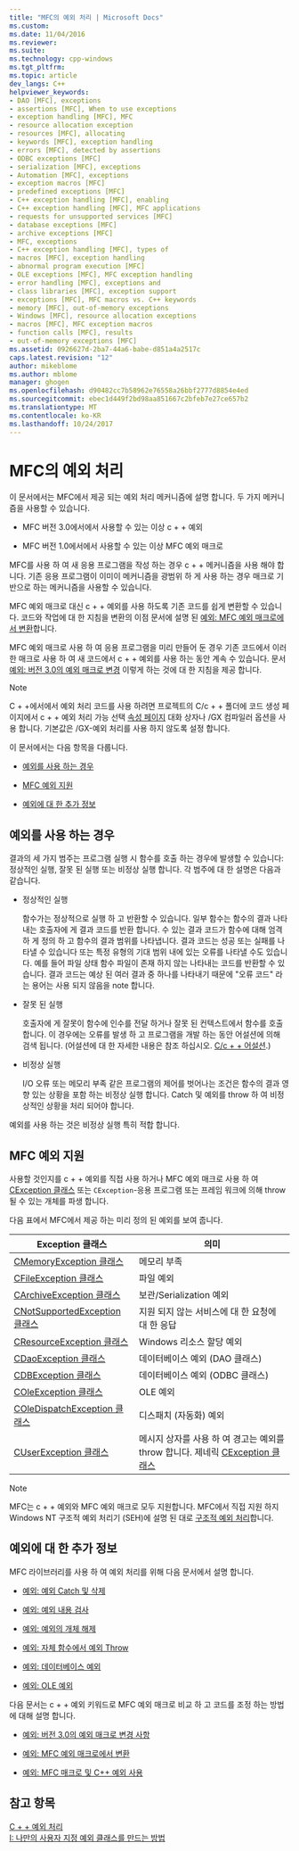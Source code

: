 ```yaml
---
title: "MFC의 예외 처리 | Microsoft Docs"
ms.custom: 
ms.date: 11/04/2016
ms.reviewer: 
ms.suite: 
ms.technology: cpp-windows
ms.tgt_pltfrm: 
ms.topic: article
dev_langs: C++
helpviewer_keywords:
- DAO [MFC], exceptions
- assertions [MFC], When to use exceptions
- exception handling [MFC], MFC
- resource allocation exception
- resources [MFC], allocating
- keywords [MFC], exception handling
- errors [MFC], detected by assertions
- ODBC exceptions [MFC]
- serialization [MFC], exceptions
- Automation [MFC], exceptions
- exception macros [MFC]
- predefined exceptions [MFC]
- C++ exception handling [MFC], enabling
- C++ exception handling [MFC], MFC applications
- requests for unsupported services [MFC]
- database exceptions [MFC]
- archive exceptions [MFC]
- MFC, exceptions
- C++ exception handling [MFC], types of
- macros [MFC], exception handling
- abnormal program execution [MFC]
- OLE exceptions [MFC], MFC exception handling
- error handling [MFC], exceptions and
- class libraries [MFC], exception support
- exceptions [MFC], MFC macros vs. C++ keywords
- memory [MFC], out-of-memory exceptions
- Windows [MFC], resource allocation exceptions
- macros [MFC], MFC exception macros
- function calls [MFC], results
- out-of-memory exceptions [MFC]
ms.assetid: 0926627d-2ba7-44a6-babe-d851a4a2517c
caps.latest.revision: "12"
author: mikeblome
ms.author: mblome
manager: ghogen
ms.openlocfilehash: d90482cc7b58962e76558a26bbf2777d8854e4ed
ms.sourcegitcommit: ebec1d449f2bd98aa851667c2bfeb7e27ce657b2
ms.translationtype: MT
ms.contentlocale: ko-KR
ms.lasthandoff: 10/24/2017
---
```

# <a name="exception-handling-in-mfc"></a>MFC의 예외 처리
이 문서에서는 MFC에서 제공 되는 예외 처리 메커니즘에 설명 합니다. 두 가지 메커니즘을 사용할 수 있습니다.  
  
-   MFC 버전 3.0에서에서 사용할 수 있는 이상 c + + 예외  
  
-   MFC 버전 1.0에서에서 사용할 수 있는 이상 MFC 예외 매크로  
  
 MFC를 사용 하 여 새 응용 프로그램을 작성 하는 경우 c + + 메커니즘을 사용 해야 합니다. 기존 응용 프로그램이 이미이 메커니즘을 광범위 하 게 사용 하는 경우 매크로 기반으로 하는 메커니즘을 사용할 수 있습니다.  
  
 MFC 예외 매크로 대신 c + + 예외를 사용 하도록 기존 코드를 쉽게 변환할 수 있습니다. 코드와 작업에 대 한 지침을 변환의 이점 문서에 설명 된 [예외: MFC 예외 매크로에서 변환](../mfc/exceptions-converting-from-mfc-exception-macros.md)합니다.  
  
 MFC 예외 매크로 사용 하 여 응용 프로그램을 미리 만들어 둔 경우 기존 코드에서 이러한 매크로 사용 하 여 새 코드에서 c + + 예외를 사용 하는 동안 계속 수 있습니다. 문서 [예외: 버전 3.0의 예외 매크로 변경](../mfc/exceptions-changes-to-exception-macros-in-version-3-0.md) 이렇게 하는 것에 대 한 지침을 제공 합니다.  
  
> [!NOTE]
>  C + +에서에서 예외 처리 코드를 사용 하려면 프로젝트의 C/c + + 폴더에 코드 생성 페이지에서 c + + 예외 처리 가능 선택 [속성 페이지](../ide/property-pages-visual-cpp.md) 대화 상자나 /GX 컴파일러 옵션을 사용 합니다. 기본값은 /GX-예외 처리를 사용 하지 않도록 설정 합니다.  
  
 이 문서에서는 다음 항목을 다룹니다.  
  
-   [예외를 사용 하는 경우](#_core_when_to_use_exceptions)  
  
-   [MFC 예외 지원](#_core_mfc_exception_support)  
  
-   [예외에 대 한 추가 정보](#_core_further_reading_about_exceptions)  
  
##  <a name="_core_when_to_use_exceptions"></a>예외를 사용 하는 경우  
 결과의 세 가지 범주는 프로그램 실행 시 함수를 호출 하는 경우에 발생할 수 있습니다: 정상적인 실행, 잘못 된 실행 또는 비정상 실행 합니다. 각 범주에 대 한 설명은 다음과 같습니다.  
  
-   정상적인 실행  
  
     함수가는 정상적으로 실행 하 고 반환할 수 있습니다. 일부 함수는 함수의 결과 나타내는 호출자에 게 결과 코드를 반환 합니다. 수 있는 결과 코드가 함수에 대해 엄격 하 게 정의 하 고 함수의 결과 범위를 나타냅니다. 결과 코드는 성공 또는 실패를 나타낼 수 있습니다 또는 특정 유형의 기대 범위 내에 있는 오류를 나타낼 수도 있습니다. 예를 들어 파일 상태 함수 파일이 존재 하지 않는 나타내는 코드를 반환할 수 있습니다. 결과 코드는 예상 된 여러 결과 중 하나를 나타내기 때문에 "오류 코드" 라는 용어는 사용 되지 않음을 note 합니다.  
  
-   잘못 된 실행  
  
     호출자에 게 잘못이 함수에 인수를 전달 하거나 잘못 된 컨텍스트에서 함수를 호출 합니다. 이 경우에는 오류를 발생 하 고 프로그램을 개발 하는 동안 어설션에 의해 검색 됩니다. (어설션에 대 한 자세한 내용은 참조 하십시오. [C/c + + 어설션](/visualstudio/debugger/c-cpp-assertions).)  
  
-   비정상 실행  
  
     I/O 오류 또는 메모리 부족 같은 프로그램의 제어를 벗어나는 조건은 함수의 결과 영향 있는 상황을 포함 하는 비정상 실행 합니다. Catch 및 예외를 throw 하 여 비정상적인 상황을 처리 되어야 합니다.  
  
 예외를 사용 하는 것은 비정상 실행 특히 적합 합니다.  
  
##  <a name="_core_mfc_exception_support"></a>MFC 예외 지원  
 사용할 것인지를 c + + 예외를 직접 사용 하거나 MFC 예외 매크로 사용 하 여 [CException 클래스](../mfc/reference/cexception-class.md) 또는 `CException`-응용 프로그램 또는 프레임 워크에 의해 throw 될 수 있는 개체를 파생 합니다.  
  
 다음 표에서 MFC에서 제공 하는 미리 정의 된 예외를 보여 줍니다.  
  
|Exception 클래스|의미|  
|---------------------|-------------|  
|[CMemoryException 클래스](../mfc/reference/cmemoryexception-class.md)|메모리 부족|  
|[CFileException 클래스](../mfc/reference/cfileexception-class.md)|파일 예외|  
|[CArchiveException 클래스](../mfc/reference/carchiveexception-class.md)|보관/Serialization 예외|  
|[CNotSupportedException 클래스](../mfc/reference/cnotsupportedexception-class.md)|지원 되지 않는 서비스에 대 한 요청에 대 한 응답|  
|[CResourceException 클래스](../mfc/reference/cresourceexception-class.md)|Windows 리소스 할당 예외|  
|[CDaoException 클래스](../mfc/reference/cdaoexception-class.md)|데이터베이스 예외 (DAO 클래스)|  
|[CDBException 클래스](../mfc/reference/cdbexception-class.md)|데이터베이스 예외 (ODBC 클래스)|  
|[COleException 클래스](../mfc/reference/coleexception-class.md)|OLE 예외|  
|[COleDispatchException 클래스](../mfc/reference/coledispatchexception-class.md)|디스패치 (자동화) 예외|  
|[CUserException 클래스](../mfc/reference/cuserexception-class.md)|메시지 상자를 사용 하 여 경고는 예외를 throw 합니다. 제네릭 [CException 클래스](../mfc/reference/cexception-class.md)|  
  
> [!NOTE]
>  MFC는 c + + 예외와 MFC 예외 매크로 모두 지원합니다. MFC에서 직접 지원 하지 Windows NT 구조적 예외 처리기 (SEH)에 설명 된 대로 [구조적 예외 처리](http://msdn.microsoft.com/library/windows/desktop/ms680657)합니다.  
  
##  <a name="_core_further_reading_about_exceptions"></a>예외에 대 한 추가 정보  
 MFC 라이브러리를 사용 하 여 예외 처리를 위해 다음 문서에서 설명 합니다.  
  
-   [예외: 예외 Catch 및 삭제](../mfc/exceptions-catching-and-deleting-exceptions.md)  
  
-   [예외: 예외 내용 검사](../mfc/exceptions-examining-exception-contents.md)  
  
-   [예외: 예외의 개체 해제](../mfc/exceptions-freeing-objects-in-exceptions.md)  
  
-   [예외: 자체 함수에서 예외 Throw](../mfc/exceptions-throwing-exceptions-from-your-own-functions.md)  
  
-   [예외: 데이터베이스 예외](../mfc/exceptions-database-exceptions.md)  
  
-   [예외: OLE 예외](../mfc/exceptions-ole-exceptions.md)  
  
 다음 문서는 c + + 예외 키워드로 MFC 예외 매크로 비교 하 고 코드를 조정 하는 방법에 대해 설명 합니다.  
  
-   [예외: 버전 3.0의 예외 매크로 변경 사항](../mfc/exceptions-changes-to-exception-macros-in-version-3-0.md)  
  
-   [예외: MFC 예외 매크로에서 변환](../mfc/exceptions-converting-from-mfc-exception-macros.md)  
  
-   [예외: MFC 매크로 및 C++ 예외 사용](../mfc/exceptions-using-mfc-macros-and-cpp-exceptions.md)  
  
## <a name="see-also"></a>참고 항목  
 [C + + 예외 처리](../cpp/cpp-exception-handling.md)   
 [I: 나만의 사용자 지정 예외 클래스를 만드는 방법](http://go.microsoft.com/fwlink/linkid=128045)

